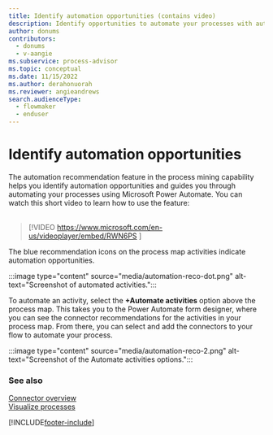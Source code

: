 ```yaml
---
title: Identify automation opportunities (contains video)
description: Identify opportunities to automate your processes with automation recommendations.
author: donums
contributors:
  - donums
  - v-aangie 
ms.subservice: process-advisor
ms.topic: conceptual
ms.date: 11/15/2022
ms.author: derahonuorah
ms.reviewer: angieandrews
search.audienceType:
  - flowmaker
  - enduser
---
```

# Identify automation opportunities

The automation recommendation feature in the process mining capability helps you identify automation opportunities and guides you through automating your processes using Microsoft Power Automate. You can watch this short video to learn how to use the feature:<br>
</br>
> [!VIDEO https://www.microsoft.com/en-us/videoplayer/embed/RWN6PS ]

The blue recommendation icons on the process map activities indicate automation opportunities.

:::image type="content" source="media/automation-reco-dot.png" alt-text="Screenshot of automated activities.":::

To automate an activity, select the **+Automate activities** option above the process map. This takes you to the Power Automate form designer, where you can see the connector recommendations for the activities in your process map. From there, you can select and add the connectors to your flow to automate your process.

:::image type="content" source="media/automation-reco-2.png" alt-text="Screenshot of the Automate activities options.":::

### See also

[Connector overview](/connectors/connectors)<br/>
[Visualize processes](process-advisor-visualize.md)

[!INCLUDE[footer-include](includes/footer-banner.md)]
